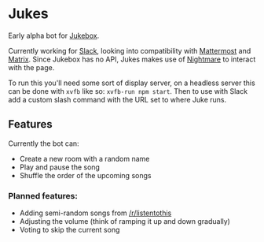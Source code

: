 # Jukes

Early alpha bot for [Jukebox](http://jukebox.today/).

Currently working for [Slack](https://slack.com/), looking into compatibility with [Mattermost](https://mattermost.org/) and [Matrix](https://matrix.org/). Since Jukebox has no API, Jukes makes use of [Nightmare](https://github.com/segmentio/nightmare) to interact with the page.

To run this you'll need some sort of display server, on a headless server this can be done with `xvfb` like so: `xvfb-run npm start`.
Then to use with Slack add a custom slash command with the URL set to where Juke runs.

## Features
Currently the bot can:
- Create a new room with a random name
- Play and pause the song
- Shuffle the order of the upcoming songs

### Planned features:
- Adding semi-random songs from [/r/listentothis](https://reddit.com/r/listentothis)
- Adjusting the volume (think of ramping it up and down gradually)
- Voting to skip the current song
